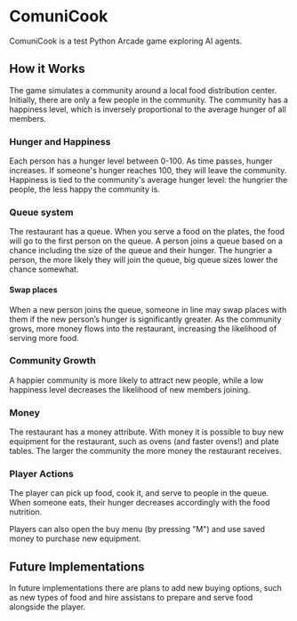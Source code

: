 # ComuniCook

ComuniCook is a test Python Arcade game exploring AI agents.

## How it Works

The game simulates a community around a local food distribution center. Initially, there are only a few people in the community. The community has a happiness level, which is inversely proportional to the average hunger of all members.

### Hunger and Happiness

Each person has a hunger level between 0-100. As time passes, hunger increases. If someone's hunger reaches 100, they will leave the community. Happiness is tied to the community's average hunger level: the hungrier the people, the less happy the community is.

### Queue system

The restaurant has a queue. When you serve a food on the plates, the food will go to the first person on the queue. A person joins a queue based on a chance including the size of the queue and their hunger. The hungrier a person, the more likely they will join the queue, big queue sizes lower the chance somewhat.

#### Swap places

When a new person joins the queue, someone in line may swap places with them if the new person’s hunger is significantly greater. As the community grows, more money flows into the restaurant, increasing the likelihood of serving more food.

### Community Growth

A happier community is more likely to attract new people, while a low happiness level decreases the likelihood of new members joining.

### Money

The restaurant has a money attribute. With money it is possible to buy new equipment for the restaurant, such as ovens (and faster ovens!) and plate tables. The larger the community the more money the restaurant receives.

### Player Actions

The player can pick up food, cook it, and serve to people in the queue. When someone eats, their hunger decreases accordingly with the food nutrition.

Players can also open the buy menu (by pressing "M") and use saved money to purchase new equipment.

## Future Implementations

In future implementations there are plans to add new buying options, such as new types of food and hire assistans to prepare and serve food alongside the player.
